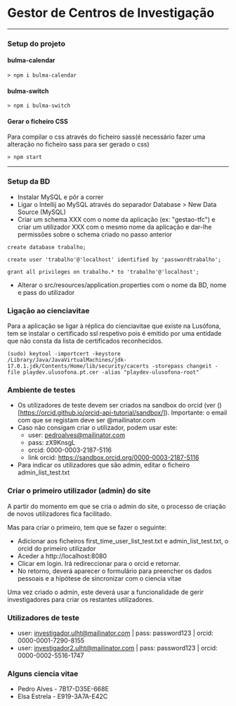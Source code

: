 # Gestor de Centros de Investigação
---
### Setup do projeto

#### bulma-calendar
```
> npm i bulma-calendar
```
#### bulma-switch
```
> npm i bulma-switch
```
#### Gerar o ficheiro CSS
Para compilar o css através do ficheiro sass(é necessário fazer uma alteração no ficheiro sass para ser gerado o css)
```
> npm start
```
---
### Setup da BD

* Instalar MySQL e pôr a correr
* Ligar o Intellij ao MySQL através do separador Database > New Data Source (MySQL)
* Criar um schema XXX com o nome da aplicação (ex: "gestao-tfc") e criar um utilizador XXX com o mesmo nome da aplicação e 
dar-lhe permissões sobre o schema criado no passo anterior

```
create database trabalho;

create user 'trabalho'@'localhost' identified by 'passwordtrabalho';

grant all privileges on trabalho.* to 'trabalho'@'localhost';
```

* Alterar o src/resources/application.properties com o nome da BD, nome e pass do utilizador

### Ligação ao cienciavitae

Para a aplicação se ligar à réplica do cienciavitae que existe na Lusófona, tem se instalar o certificado ssl respetivo pois é emitido
por uma entidade que não consta da lista de certificados reconhecidos.

    (sudo) keytool -importcert -keystore /Library/Java/JavaVirtualMachines/jdk-17.0.1.jdk/Contents/Home/lib/security/cacerts -storepass changeit -file playdev.ulusofona.pt.cer -alias "playdev-ulusofona-root"

### Ambiente de testes

* Os utilizadores de teste devem ser criados na sandbox do orcid (ver ()[https://orcid.github.io/orcid-api-tutorial/sandbox/]). 
Importante: o email com que se registam deve ser @mailinator.com 
* Caso não consigam criar o utilizador, podem usar este:
  * user: pedroalves@mailinator.com
  * pass: zX9KnsgL
  * orcid: 0000-0003-2187-5116
  * link orcid: https://sandbox.orcid.org/0000-0003-2187-5116
* Para indicar os utilizadores que são admin, editar o ficheiro admin_list_test.txt

### Criar o primeiro utilizador (admin) do site

A partir do momento em que se cria o admin do site, o processo de criação de novos utilizadores fica facilitado.

Mas para criar o primeiro, tem que se fazer o seguinte:
* Adicionar aos ficheiros first_time_user_list_test.txt e admin_list_test.txt, o orcid do primeiro utilizador
* Aceder a http://localhost:8080
* Clicar em login. Irá redireccionar para o orcid e retornar.
* No retorno, deverá aparecer o formulário para preencher os dados pessoais e a hipótese de sincronizar com o ciencia vitae

Uma vez criado o admin, este deverá usar a funcionalidade de gerir investigadores para criar os restantes utilizadores.

### Utilizadores de teste

* user: investigador.ulht@mailinator.com | pass: password123 | orcid: 0000-0001-7290-8155
* user: investigador2.ulht@mailinator.com | pass: password123 | orcid: 0000-0002-5516-1747

### Alguns ciencia vitae

* Pedro Alves - 7B17-D35E-668E
* Elsa Estrela - E919-3A7A-E42C
